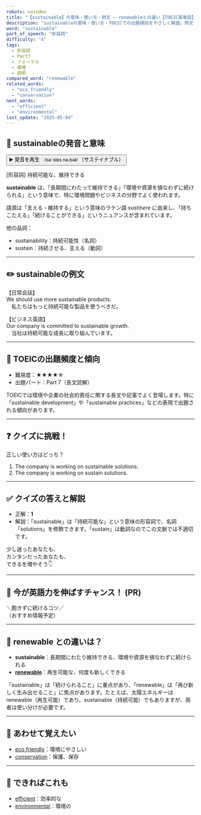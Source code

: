 ```yaml
---
robots: noindex
title: "【sustainable】の意味・使い方・例文 ― renewableとの違い【TOEIC英単語】"
description: "sustainableの意味・使い方・TOEICでの出題傾向をやさしく解説。例文・クイズ付きでrenewableとの違いもわかりやすく学べます。"
word: "sustainable"
part_of_speech: "形容詞"
difficulty: "4"
tags:
  - 形容詞
  - Part7
  - フォーマル
  - 環境
  - 説明
compared_word: "renewable"
related_words:
  - "eco_friendly"
  - "conservation"
next_words:
  - "efficient"
  - "environmental"
last_update: "2025-05-04"
---
```


## 🔰 sustainableの発音と意味

<button class="play-audio" onclick="playTTS('sustainable')">
  <span class="play-audio-main">
    ▶️ 発音を再生　/səˈsteɪ.nə.bəl/
  </span>
  <span class="play-audio-sub">
    （サステイナブル）
  </span>
</button>

[形容詞] 持続可能な、維持できる

**sustainable** は、「長期間にわたって維持できる」「環境や資源を損なわずに続けられる」という意味で、特に環境問題やビジネスの分野でよく使われます。

語源は「支える・維持する」という意味のラテン語 *sustinere* に由来し、「持ちこたえる」「続けることができる」というニュアンスが含まれています。

他の品詞：  
- sustainability：持続可能性（名詞）
- sustain：持続させる、支える（動詞）

---

## ✏️ sustainableの例文

【日常会話】  
We should use more sustainable products.  
　私たちはもっと持続可能な製品を使うべきだ。

【ビジネス英語】  
Our company is committed to sustainable growth.  
　当社は持続可能な成長に取り組んでいます。

---

## 🎯 TOEICの出題頻度と傾向

- 難易度：★★★★☆
- 出題パート：Part 7（長文読解）

TOEICでは環境や企業の社会的責任に関する長文や記事でよく登場します。特に「sustainable development」や「sustainable practices」などの表現で出題される傾向があります。

---

## ❓ クイズに挑戦！

正しい使い方はどっち？

1. The company is working on sustainable solutions.  
2. The company is working on sustain solutions.

---

## ✅ クイズの答えと解説

- 正解：**1**
- 解説：「sustainable」は「持続可能な」という意味の形容詞で、名詞「solutions」を修飾できます。「sustain」は動詞なのでこの文脈では不適切です。

少し迷ったあなたも、  
カンタンだったあなたも、  
できるを増やそう👇️

---

## 🚀 今が英語力を伸ばすチャンス！ (PR)

<div class="info-center">
＼飽きずに続けるコツ／<br>  
（おすすめ情報予定）
</div>

---

## 🤔  renewable との違いは？

- **sustainable**：長期間にわたり維持できる、環境や資源を損なわずに続けられる
- **[renewable](/word/renewable)**：再生可能な、何度も新しくできる

「sustainable」は「続けられること」に重点があり、「renewable」は「再び新しく生み出せること」に焦点があります。たとえば、太陽エネルギーはrenewable（再生可能）であり、sustainable（持続可能）でもありますが、両者は使い分けが必要です。

---

## 🧩 あわせて覚えたい

- [eco friendly](/word/eco_friendly)：環境にやさしい
- [conservation](/word/conservation)：保護、保存

---

## 📖 できればこれも

- [efficient](/word/efficient)：効率的な
- [environmental](/word/environmental)：環境の

<!-- cvid: aid24_bid27 -->
